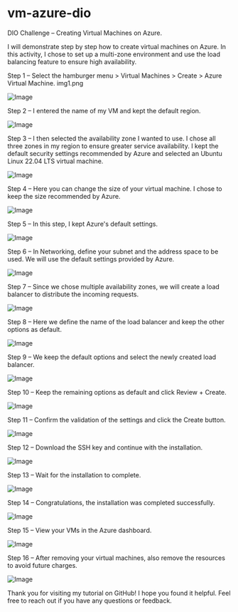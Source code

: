# vm-azure-dio
DIO Challenge – Creating Virtual Machines on Azure.

I will demonstrate step by step how to create virtual machines on Azure. In this activity, I chose to set up a multi-zone environment and use the load balancing feature to ensure high availability.

Step 1 – Select the hamburger menu > Virtual Machines > Create > Azure Virtual Machine.
img1.png

![Image](https://github.com/user-attachments/assets/e04d6f55-3b91-4be0-b2b7-626807b0d073)

Step 2 – I entered the name of my VM and kept the default region.

![Image](https://github.com/user-attachments/assets/44aedc4c-e90e-4d84-9d4b-b1fd0ab1cfe2)

Step 3 – I then selected the availability zone I wanted to use. I chose all three zones in my region to ensure greater service availability. I kept the default security settings recommended by Azure and selected an Ubuntu Linux 22.04 LTS virtual machine.

![Image](https://github.com/user-attachments/assets/51a55b1c-fdbb-4f16-b3b7-d74389d82b9a)

Step 4 – Here you can change the size of your virtual machine. I chose to keep the size recommended by Azure.

![Image](https://github.com/user-attachments/assets/2533207c-af3d-4273-a7a3-a412026a03fa)

Step 5 – In this step, I kept Azure's default settings.

![Image](https://github.com/user-attachments/assets/ad33c07a-70b9-4b89-9b94-fd2be7251d87)

Step 6 – In Networking, define your subnet and the address space to be used. We will use the default settings provided by Azure.

![Image](https://github.com/user-attachments/assets/94660d67-6292-470a-916d-352756c1d024)

Step 7 – Since we chose multiple availability zones, we will create a load balancer to distribute the incoming requests.

![Image](https://github.com/user-attachments/assets/9ad60a13-1b5e-4d78-828d-890ce61e7e9a)

Step 8 – Here we define the name of the load balancer and keep the other options as default.

![Image](https://github.com/user-attachments/assets/12d80495-b803-40cd-96da-ffe1c3730408)

Step 9 – We keep the default options and select the newly created load balancer.

![Image](https://github.com/user-attachments/assets/8e6c1d4c-f5dd-4e4c-8bd4-3df6e01ab041)

Step 10 – Keep the remaining options as default and click Review + Create.

![Image](https://github.com/user-attachments/assets/812df5a8-8822-41c8-89dc-a1d892bce338)

Step 11 – Confirm the validation of the settings and click the Create button.

![Image](https://github.com/user-attachments/assets/47c89774-3dda-4c73-86ec-2391f66f4b00)

Step 12 – Download the SSH key and continue with the installation.

![Image](https://github.com/user-attachments/assets/3f4b8d24-7743-4556-88ac-babb348faa83)

Step 13 – Wait for the installation to complete.

![Image](https://github.com/user-attachments/assets/ea093fa0-c3e9-41e1-9b76-baa1fb99ba0a)

Step 14 – Congratulations, the installation was completed successfully.

![Image](https://github.com/user-attachments/assets/75c2301b-dde8-474b-95ca-96a76f12be50)

Step 15 – View your VMs in the Azure dashboard.

![Image](https://github.com/user-attachments/assets/9e2ccdad-52f5-4bbf-be44-11cbb86937fb)

Step 16 – After removing your virtual machines, also remove the resources to avoid future charges.

![Image](https://github.com/user-attachments/assets/4d8e5847-2e41-4bbc-9c30-5304664544db)

Thank you for visiting my tutorial on GitHub! I hope you found it helpful. Feel free to reach out if you have any questions or feedback.
